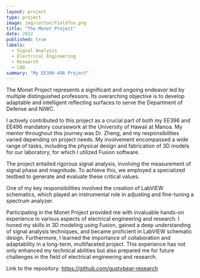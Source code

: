 ```yaml
---
layout: project
type: project
image: img/cotton/fieldfox.png
title: "The Monet Project"
date: 2022
published: true
labels:
  - Signal Analysis
  - Electrical Engineering
  - Research
  - CAD
summary: "My EE396-496 Project"
---
```


The Monet Project represents a significant and ongoing endeavor led by multiple distinguished professors. Its overarching objective is to develop adaptable and intelligent reflecting surfaces to serve the Department of Defense and NIWC.

I actively contributed to this project as a crucial part of both my EE396 and EE496 mandatory coursework at the University of Hawaii at Manoa. My mentor throughout this journey was Dr. Zheng, and my responsibilities varied depending on project needs. My involvement encompassed a wide range of tasks, including the physical design and fabrication of 3D models for our laboratory, for which I utilized Fusion software.

The project entailed rigorous signal analysis, involving the measurement of signal phase and magnitude. To achieve this, we employed a specialized testbed to generate and evaluate these critical values.

One of my key responsibilities involved the creation of LabVIEW schematics, which played an instrumental role in adjusting and fine-tuning a spectrum analyzer.

Participating in the Monet Project provided me with invaluable hands-on experience in various aspects of electrical engineering and research. I honed my skills in 3D modeling using Fusion, gained a deep understanding of signal analysis techniques, and became proficient in LabVIEW schematic design. Furthermore, I learned the importance of collaboration and adaptability in a long-term, multifaceted project. This experience has not only enhanced my technical abilities but also prepared me for future challenges in the field of electrical engineering and research.

Link to the repository: https://github.com/gustybear-research
